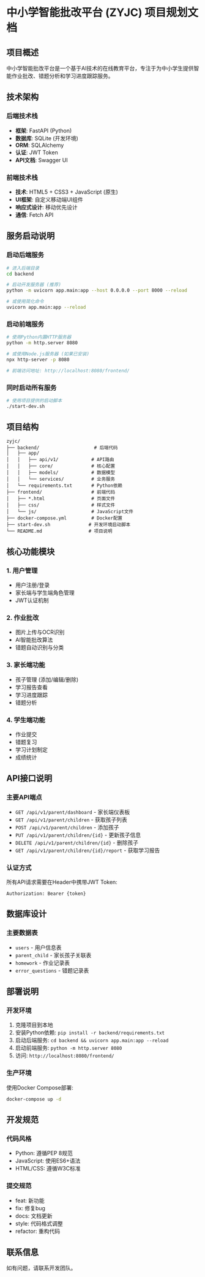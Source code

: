 # 中小学智能批改平台 (ZYJC) 项目规划文档

## 项目概述

中小学智能批改平台是一个基于AI技术的在线教育平台，专注于为中小学生提供智能作业批改、错题分析和学习进度跟踪服务。

## 技术架构

### 后端技术栈
- **框架**: FastAPI (Python)
- **数据库**: SQLite (开发环境)
- **ORM**: SQLAlchemy
- **认证**: JWT Token
- **API文档**: Swagger UI

### 前端技术栈
- **技术**: HTML5 + CSS3 + JavaScript (原生)
- **UI框架**: 自定义移动端UI组件
- **响应式设计**: 移动优先设计
- **通信**: Fetch API

## 服务启动说明

### 启动后端服务
```bash
# 进入后端目录
cd backend

# 启动开发服务器 (推荐)
python -m uvicorn app.main:app --host 0.0.0.0 --port 8000 --reload

# 或使用简化命令
uvicorn app.main:app --reload
```

### 启动前端服务
```bash
# 使用Python内置HTTP服务器
python -m http.server 8080

# 或使用Node.js服务器 (如果已安装)
npx http-server -p 8080

# 前端访问地址: http://localhost:8080/frontend/
```

### 同时启动所有服务
```bash
# 使用项目提供的启动脚本
./start-dev.sh
```

## 项目结构

```
zyjc/
├── backend/                    # 后端代码
│   ├── app/
│   │   ├── api/v1/            # API路由
│   │   ├── core/              # 核心配置
│   │   ├── models/            # 数据模型
│   │   └── services/          # 业务服务
│   └── requirements.txt       # Python依赖
├── frontend/                  # 前端代码
│   ├── *.html                 # 页面文件
│   ├── css/                   # 样式文件
│   └── js/                    # JavaScript文件
├── docker-compose.yml         # Docker配置
├── start-dev.sh              # 开发环境启动脚本
└── README.md                 # 项目说明
```

## 核心功能模块

### 1. 用户管理
- 用户注册/登录
- 家长端与学生端角色管理
- JWT认证机制

### 2. 作业批改
- 图片上传与OCR识别
- AI智能批改算法
- 错题自动识别与分类

### 3. 家长端功能
- 孩子管理 (添加/编辑/删除)
- 学习报告查看
- 学习进度跟踪
- 错题分析

### 4. 学生端功能
- 作业提交
- 错题复习
- 学习计划制定
- 成绩统计

## API接口说明

### 主要API端点
- `GET /api/v1/parent/dashboard` - 家长端仪表板
- `GET /api/v1/parent/children` - 获取孩子列表
- `POST /api/v1/parent/children` - 添加孩子
- `PUT /api/v1/parent/children/{id}` - 更新孩子信息
- `DELETE /api/v1/parent/children/{id}` - 删除孩子
- `GET /api/v1/parent/children/{id}/report` - 获取学习报告

### 认证方式
所有API请求需要在Header中携带JWT Token:
```
Authorization: Bearer {token}
```

## 数据库设计

### 主要数据表
- `users` - 用户信息表
- `parent_child` - 家长孩子关联表
- `homework` - 作业记录表
- `error_questions` - 错题记录表

## 部署说明

### 开发环境
1. 克隆项目到本地
2. 安装Python依赖: `pip install -r backend/requirements.txt`
3. 启动后端服务: `cd backend && uvicorn app.main:app --reload`
4. 启动前端服务: `python -m http.server 8080`
5. 访问: `http://localhost:8080/frontend/`

### 生产环境
使用Docker Compose部署:
```bash
docker-compose up -d
```

## 开发规范

### 代码风格
- Python: 遵循PEP 8规范
- JavaScript: 使用ES6+语法
- HTML/CSS: 遵循W3C标准

### 提交规范
- feat: 新功能
- fix: 修复bug
- docs: 文档更新
- style: 代码格式调整
- refactor: 重构代码

## 联系信息

如有问题，请联系开发团队。
